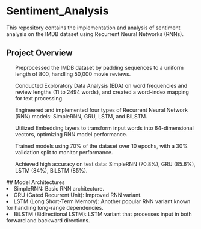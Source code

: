 # Sentiment_Analysis
This repository contains the implementation and analysis of sentiment analysis on the IMDB dataset using Recurrent Neural Networks (RNNs).

## Project Overview
<ul>Preprocessed the IMDB dataset by padding sequences to a uniform length of 800, handling 50,000 movie reviews.</ul>
<ul>Conducted Exploratory Data Analysis (EDA) on word frequencies and review lengths (11 to 2494 words), and created a word-index mapping for text processing.</ul>
<ul>Engineered and implemented four types of Recurrent Neural Network (RNN) models: SimpleRNN, GRU, LSTM, and BiLSTM.</ul>
<ul>Utilized Embedding layers to transform input words into 64-dimensional vectors, optimizing RNN model performance.</ul>
<ul>Trained models using 70% of the dataset over 10 epochs, with a 30% validation split to monitor performance.</ul>
<ul>Achieved high accuracy on test data: SimpleRNN (70.8%), GRU (85.6%), LSTM (84%), BiLSTM (85%).</ul>
## Model Architectures
<li>SimpleRNN: Basic RNN architecture.</li>
<li>GRU (Gated Recurrent Unit): Improved RNN variant.</li>
<li>LSTM (Long Short-Term Memory): Another popular RNN variant known for handling long-range dependencies.</li>
<li>BiLSTM (Bidirectional LSTM): LSTM variant that processes input in both forward and backward directions.</li>
